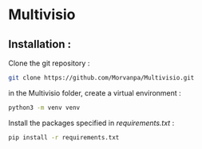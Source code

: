 # Multivisio



## Installation :

Clone the git repository :

```bash
git clone https://github.com/Morvanpa/Multivisio.git
```

in the Multivisio folder, create a virtual environment : 

```bash
python3 -m venv venv
```

Install the packages specified in *requirements.txt* : 

```bash
pip install -r requirements.txt
```

